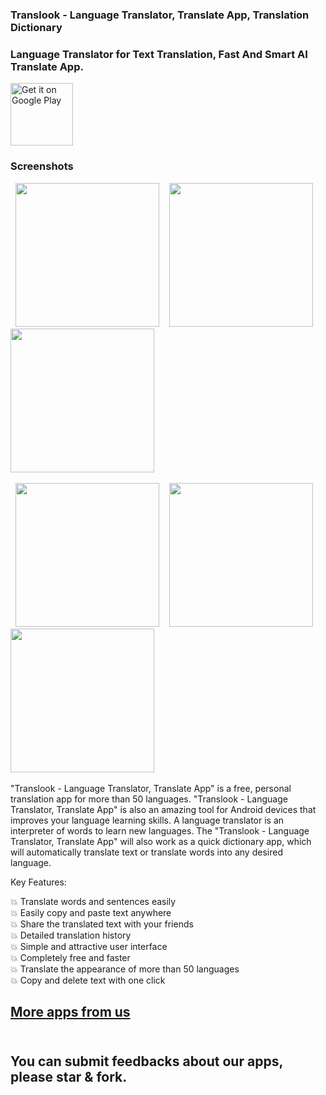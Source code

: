 ### Translook - Language Translator, Translate App, Translation Dictionary<br/>

### Language Translator for Text Translation, Fast And Smart AI Translate App.<br/>

<a href='[https://play.google.com/store/apps/details?id=com.smart.photo.enlarge.upscale.enhancer](https://play.google.com/store/apps/details?id=com.smart.translate.language.translator)&pcampaignid=pcampaignidMKT-Other-global-all-co-prtnr-py-PartBadge-Mar2515-1'><img height="100" alt='Get it on Google Play' src='https://play.google.com/intl/en_us/badges/static/images/badges/en_badge_web_generic.png'/></a>

### Screenshots
<p>
  <span>&nbsp;</span>
  <img src="https://play-lh.googleusercontent.com/MafZizmEEo0NVD2_Z411lUc8vAA9YSuG3I4KMNDr6TJAyfj3Rfaca9LmkKg8qbtY2A=w526-h296-rw" width="230">
  <span>&nbsp;&nbsp;</span>
  <img src="https://play-lh.googleusercontent.com/7t3DyDzKDckOdRfZwNs_ZXOirwelR4XV0ElBoYh-tYaNipEguMjs2oygphBBiDXPGpY=w526-h296-rw" width="230">
  <span>&nbsp;&nbsp;</span>
  <img src="https://play-lh.googleusercontent.com/5oAInM6d5P-hwuK5_PlRDtrTOv0ZSaBflujIEwn79m396js4tTrb6s_L4ckaJerMQww=w526-h296-rw" width="230">
  <span>&nbsp;</span>
</p>
<p>
  <span>&nbsp;</span>
  <img src="https://play-lh.googleusercontent.com/tcSvelaew-FnzOf4ZXd4dB4uQgy-UvzQ_dSPuzJ6VUPCM-Ijb0lVOgvwauqcW04mHw=w526-h296-rw" width="230">
  <span>&nbsp;&nbsp;</span>
  <img src="https://play-lh.googleusercontent.com/Ed80nKeUJS-idx0zvCnBvRr8MAkZDqdcmzOyCMHxlF3QA0OCfFwDV3L4c2cj4psXQg=w526-h296-rw" width="230">
  <span>&nbsp;&nbsp;</span>
  <img src="https://play-lh.googleusercontent.com/8gA_kPHhHEfxJHI9daweCHZiXztBSL0ybfbh7rOmV15qj9E1getErQ5hP_iO1uC-n2o=w526-h296-rw" width="230">
  <span>&nbsp;</span>
</p>


"Translook - Language Translator, Translate App" is a free, personal translation app for more than 50 languages. "Translook - Language Translator, Translate App" is also an amazing tool for Android devices that improves your language learning skills. A language translator is an interpreter of words to learn new languages. The "Translook - Language Translator, Translate App" will also work as a quick dictionary app, which will automatically translate text or translate words into any desired language.

Key Features:

💥 Translate words and sentences easily<br/>
💥 Easily copy and paste text anywhere<br/>
💥 Share the translated text with your friends<br/>
💥 Detailed translation history<br/>
💥 Simple and attractive user interface<br/>
💥 Completely free and faster<br/>
💥 Translate the appearance of more than 50 languages<br/>
💥 Copy and delete text with one click<br/>

## [More apps from us](https://play.google.com/store/apps/dev?id=9118687405299306615)<br/><br/>

## You can submit feedbacks about our apps, please star & fork.<br/><br/>
